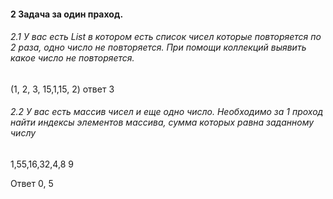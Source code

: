 #### 2 Задача за один праход.

###### 2.1 У вас есть List в котором есть список чисел которые повторяется по 2 раза, одно число не повторяется. При помощи коллекций выявить какое число не повторяется.


(1, 2, 3, 15,1,15, 2)    ответ 3

###### 2.2 У вас есть массив чисел и еще одно число. Необходимо за 1 проход найти индексы элементов массива, сумма которых равна заданному числу


1,55,16,32,4,8         9

Ответ 0, 5
